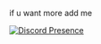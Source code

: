 if u want more add me 


[![Discord Presence](https://lanyard-profile-readme.vercel.app/api/633335695729229824?theme=dark&bg=537a3e&borderRadius=10px&idleMessage=%20)](https://discord.com/users/633335695729229824)
